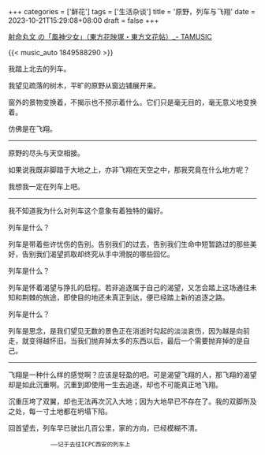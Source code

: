 ﻿+++
categories = ['鲜花']
tags = ['生活杂谈']
title = '原野，列车与飞翔'
date = 2023-10-21T15:29:08+08:00
draft = false
+++

[射命丸文 の「風神少女」（東方花映塚・東方文花帖）_- TAMUSIC ](https://music.163.com/#/song?id=1849588290)

{{< music_auto 1849588290 >}}



我踏上北去的列车。

我望见疏落的树木，平旷的原野从窗边铺展开来。

窗外的景物变换着，不揭示也不预示着什么。它们只是毫无目的，毫无意义地变换着。

仿佛是在飞翔。

___

原野的尽头与天空相接。

如果说我既非脚踏于大地之上，亦非飞翔在天空之中，那我究竟在什么地方呢？

我想我一定在列车上吧。

___

我不知道我为什么对列车这个意象有着独特的偏好。

列车是什么？

列车是带着些许忧伤的告别。告别我们的过去，告别我们生命中短暂路过的那些美好，告别我们渴望抓取却终究从手中滑脱的哪些回忆。

列车是什么？

列车是怀着渴望与挣扎的启程。若非追逐属于自己的渴望，又怎会踏上这场通往未知和荆棘的旅途，即使目的地还未真正到达，便已经踏上新的追逐之路。

列车是什么？

列车是思念，是我们望见无数的景色正在消逝时勾起的淡淡哀伤，因为越是向前走，就变得越怀旧。当我们抛弃掉太多的东西以后，最后一个需要抛弃掉的是自己。

___

飞翔是一种什么样的感觉啊？应该是轻盈的吧。可是渴望飞翔的人，那飞翔的渴望却是如此沉重啊。沉重到即使用一生去追逐，却也不可能真正地飞翔。

沉重压垮了双翼，却也无法再次沉入大地；因为大地早已不存在了。我的双脚所及之处，每一寸土地都在坍塌下陷。

回首望去，列车早已驶出几百公里，家的方向，已经模糊不清。

				——记于去往ICPC西安的列车上
